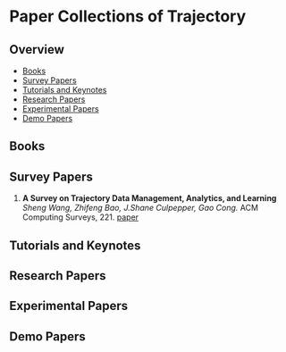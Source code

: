 # Paper Collections of Trajectory


## Overview
* [Books](#Books)
* [Survey Papers](#Survey-Papers)
* [Tutorials and Keynotes](#Tutorials-and-Keynotes)
* [Research Papers](#Research-Papers)
* [Experimental Papers](#Experimental-Papers)
* [Demo Papers](#Demo-Papers)

## Books

## Survey Papers

1. **A Survey on Trajectory Data Management, Analytics, and Learning**
*Sheng Wang, Zhifeng Bao, J.Shane Culpepper, Gao Cong.* ACM Computing Surveys, 221. [paper](https://arxiv.org/pdf/2003.11547.pdf)

## Tutorials and Keynotes

## Research Papers

## Experimental Papers

## Demo Papers
